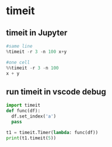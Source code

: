 # timeit

## timeit in Jupyter
```py
#same line
%timeit -r 3 -n 100 x+y

#one cell
%%timeit -r 3 -n 100
x + y
```

## run timeit in vscode debug
```py
import timeit
def func(df):
  df.set_index('a')
  pass

t1 = timeit.Timer(lambda: func(df))
print(t1.timeit(5))
```
